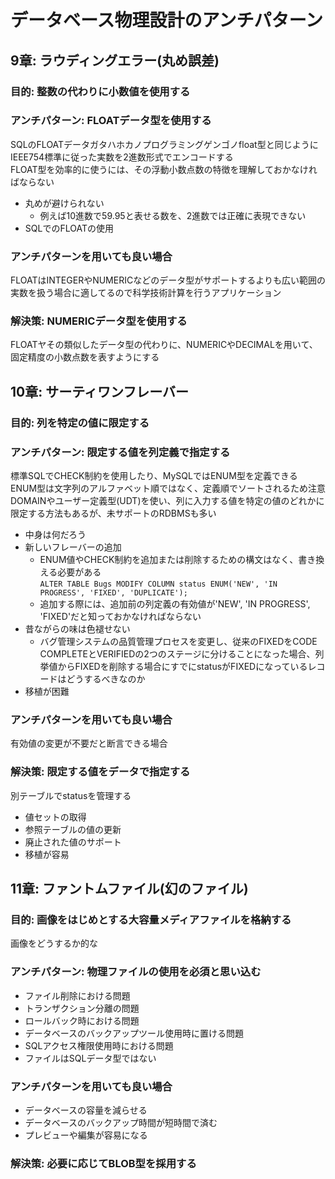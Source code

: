 # データベース物理設計のアンチパターン
## 9章: ラウディングエラー(丸め誤差)
### 目的: 整数の代わりに小数値を使用する
### アンチパターン: FLOATデータ型を使用する
SQLのFLOATデータガタハホカノプログラミングゲンゴノfloat型と同じようにIEEE754標準に従った実数を2進数形式でエンコードする  
FLOAT型を効率的に使うには、その浮動小数点数の特徴を理解しておかなければならない

- 丸めが避けられない
    - 例えば10進数で59.95と表せる数を、2進数では正確に表現できない
- SQLでのFLOATの使用

### アンチパターンを用いても良い場合
FLOATはINTEGERやNUMERICなどのデータ型がサポートするよりも広い範囲の実数を扱う場合に適してるので科学技術計算を行うアプリケーション

### 解決策: NUMERICデータ型を使用する
FLOATヤその類似したデータ型の代わりに、NUMERICやDECIMALを用いて、固定精度の小数点数を表すようにする

## 10章: サーティワンフレーバー
### 目的: 列を特定の値に限定する
### アンチパターン: 限定する値を列定義で指定する
標準SQLでCHECK制約を使用したり、MySQLではENUM型を定義できる  
ENUM型は文字列のアルファベット順ではなく、定義順でソートされるため注意  
DOMAINやユーザー定義型(UDT)を使い、列に入力する値を特定の値のどれかに限定する方法もあるが、未サポートのRDBMSも多い  

- 中身は何だろう
- 新しいフレーバーの追加
    - ENUM値やCHECK制約を追加または削除するための構文はなく、書き換える必要がある  
    ``` ALTER TABLE Bugs MODIFY COLUMN status ENUM('NEW', 'IN PROGRESS', 'FIXED', 'DUPLICATE');  ```
    - 追加する際には、追加前の列定義の有効値が'NEW', 'IN PROGRESS', 'FIXED'だと知っておかなければならない
- 昔ながらの味は色褪せない
    - バグ管理システムの品質管理プロセスを変更し、従来のFIXEDをCODE COMPLETEとVERIFIEDの2つのステージに分けることになった場合、列挙値からFIXEDを削除する場合にすでにstatusがFIXEDになっているレコードはどうするべきなのか
- 移植が困難

### アンチパターンを用いても良い場合
有効値の変更が不要だと断言できる場合

### 解決策: 限定する値をデータで指定する
別テーブルでstatusを管理する
- 値セットの取得
- 参照テーブルの値の更新
- 廃止された値のサポート
- 移植が容易

## 11章: ファントムファイル(幻のファイル)
### 目的: 画像をはじめとする大容量メディアファイルを格納する
画像をどうするか的な

### アンチパターン: 物理ファイルの使用を必須と思い込む
- ファイル削除における問題
- トランザクション分離の問題
- ロールバック時における問題
- データベースのバックアップツール使用時に置ける問題
- SQLアクセス権限使用時における問題
- ファイルはSQLデータ型ではない

### アンチパターンを用いても良い場合
- データベースの容量を減らせる
- データベースのバックアップ時間が短時間で済む
- プレビューや編集が容易になる

### 解決策: 必要に応じてBLOB型を採用する 

